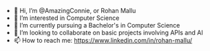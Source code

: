- 👋 Hi, I’m @AmazingConnie, or Rohan Mallu
- 👀 I’m interested in Computer Science
- 🌱 I’m currently pursuing a Bachelor's in Computer Science
- 💞️ I’m looking to collaborate on basic projects involving APIs and AI
- 📫 How to reach me: https://www.linkedin.com/in/rohan-mallu/

<!---
AmazingConnie/AmazingConnie is a ✨ special ✨ repository because its `README.md` (this file) appears on your GitHub profile.
You can click the Preview link to take a look at your changes.
--->
